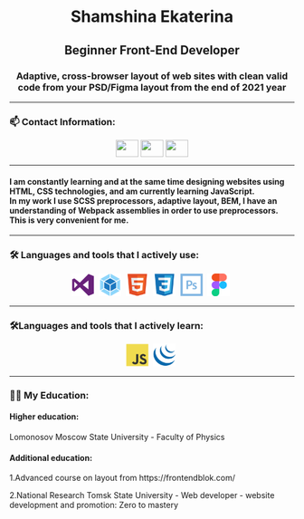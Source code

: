 <h1 align="center">Shamshina Ekaterina</h1>
<h2 align="center">Beginner Front-End Developer</h2>
<h3 align="center">Adaptive, cross-browser layout of web sites with clean valid code from your PSD/Figma layout from the end of 2021 year</h3>

---

### :mailbox: Contact Information:
<div align="center">
<a href="https://vk.com/nireta" target="blank"><img align="center" src="https://www.svgrepo.com/show/349554/vk.svg" alt="" height="30" width="40" /></a>
<a href="https://instagram.com/kateshamshinaa" target="blank"><img align="center" src="https://www.svgrepo.com/show/13639/instagram.svg" alt="" height="30" width="40" /></a>
<a href="https://t.me/KateShamshina" target="blank"><img align="center" src="https://www.svgrepo.com/show/303292/telegram-logo.svg" alt="" height="30" width="40" /></a>
</p>
</div>

---

<h4>I am constantly learning and at the same time designing websites using HTML, CSS technologies, and am currently learning JavaScript. 
<br>In my work I use SCSS preprocessors, adaptive layout, BEM, I have an understanding of Webpack assemblies in order to use preprocessors. 
<br>This is very convenient for me.</h4>

---

### :hammer_and_wrench: Languages and tools that I actively use:
<div align="center">
    <img src="https://github.com/devicons/devicon/blob/master/icons/visualstudio/visualstudio-plain.svg" title="visualstudio" alt="visualstudio" width="40" height="40"/>&nbsp;
    <img src="https://github.com/devicons/devicon/blob/master/icons/webpack/webpack-original.svg" title="webpack" alt="webpack" width="40" height="40"/>&nbsp;
    <img src="https://github.com/devicons/devicon/blob/master/icons/html5/html5-original.svg" title="html" alt="html" width="40" height="40"/>&nbsp;
    <img src="https://github.com/devicons/devicon/blob/master/icons/css3/css3-original.svg" title="css" alt="css" width="40" height="40"/>&nbsp;
    <img src="https://github.com/devicons/devicon/blob/master/icons/photoshop/photoshop-line.svg" title="photoshop" alt="photoshop" width="40" height="40"/>&nbsp;
    <img src="https://github.com/devicons/devicon/blob/master/icons/figma/figma-original.svg" title="figma" alt="figma" width="40" height="40"/>&nbsp;
</div>

---

### :hammer_and_wrench:Languages and tools that I actively learn:
<div align="center">
    <img src="https://github.com/devicons/devicon/blob/master/icons/javascript/javascript-original.svg" title="javascript" alt="javascript" width="40" height="40"/>&nbsp;
    <img src="https://github.com/devicons/devicon/blob/master/icons/jquery/jquery-original.svg" title="jquery" alt="jquery" width="40" height="40"/>&nbsp;
</div>

---

### :woman_student: My Education:
<div>
    <h4>Higher education:</h4>
    <p>Lomonosov Moscow State University - Faculty of Physics</p>
    <h4>Additional education:</h4>
    <p>1.Advanced course on layout from https://frontendblok.com/</p>
    <p>2.National Research Tomsk State University - Web developer - website development and promotion: Zero to mastery</p>
</div>
